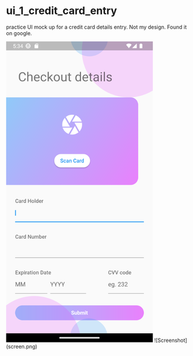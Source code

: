 # ui_1_credit_card_entry

practice
UI mock up for a credit card details entry.
Not my design. Found it on google.


<img src="screen.png" width="400">
![Screenshot](screen.png)
